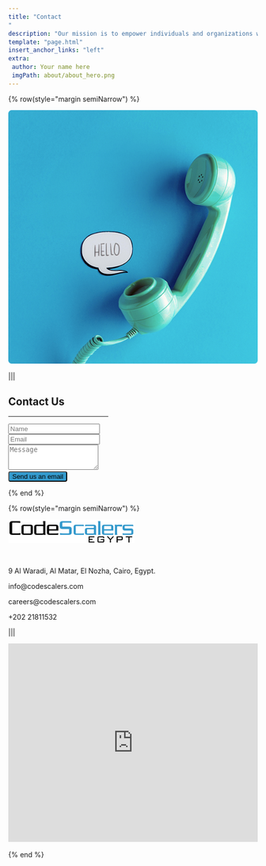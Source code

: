 ```yaml
---
title: "Contact
"
description: "Our mission is to empower individuals and organizations with secure, private, and autonomous access to computing resources, ensuring fair cloud access for everyone." # quotation marks to allow colons where used
template: "page.html"
insert_anchor_links: "left"
extra:
 author: Your name here
 imgPath: about/about_hero.png
---
```





<div class="container mx-auto">

{% row(style="margin semiNarrow") %}

![Image](contact_hero.png#mx-auto)


|||

<div>

<h2 class="blue font-bold">Contact Us</h2>

 <hr class="mb-4" style="border-width: 1px; width:40%; border-color: #3399CC;">

<form
              class="w-full mt-10 contact_form"
              method="POST"
              name="contact_form"
              action="https://formspree.io/f/mknykkel"
            >
              <div class="alert" style="display: none;"></div>
              <input type="hidden" name="_next" value="/thanks" />
              <input type="hidden" name="smtp_key" value="None" />
              <input
                type="hidden"
                name="receiver_email"
                value="info@codescalers.com"
              />
              <input type="hidden" name="format" value="json" />
              <input
                type="hidden"
                name="subject"
                value="About CodeScalers.com"
              />
              <div style="display: none;">
                <input type="text" id="honeypot" name="honeypot" />
              </div>
              <div class="form-group mb-6">
                <!-- <label for="sender_name" class="col-md-2 control-label"
                  >Name</label
                > -->
                <input
                  name="sender_name"
                  required
                  placeholder="Name"
                  class="form-control input-lg form-control block w-full px-3 py-3 text-sm font-normal text-gray-700 bg-white bg-clip-padding border border-solid border-gray-300 rounded transition ease-in-out m-0 focus:text-gray-700 focus:bg-white focus:border-blue-600 focus:outline-none"
                  type="text"
                />
              </div>
              <div class="form-group mb-6">
                <!-- <label for="sender_email" class="col-md-2 control-label"
                  >Email</label
                > -->
                <input
                  name="sender_email"
                  required
                  placeholder="Email"
                  class="form-control input-lg form-control block w-full px-3 py-3 text-sm font-normal text-gray-700 bg-white bg-clip-padding border border-solid border-gray-300 rounded transition ease-in-out m-0 focus:text-gray-700 focus:bg-white focus:border-blue-600 focus:outline-none"
                  type="email"
                />
              </div>
              <div class="form-group mb-6">
                <!-- <label for="body" class="col-md-2 control-label">Content</label> -->
                <textarea
                  name="body"
                  required
                  rows="3"
                  placeholder="Message"
                  class="form-control input-lg form-control block w-full px-3 py-1.5 text-sm font-normal text-gray-700 bg-white bg-clip-padding border border-solid border-gray-300 rounded transition ease-in-out m-0 focus:text-gray-700 focus:bg-white focus:border-blue-600 focus:outline-none"
                ></textarea>
              </div>
<!-- Recaptcha -->
              <!-- <div
                id="recaptcha"
                class="mb-5"
                :data-callback="onRecaptchaSuccess"
                :data-expired-callback="onRecaptchaResponseExpiry"
                :data-error-callback="onRecaptchaError"
              ></div> -->

 <!-- Recaptcha Error -->
 <!-- <div
                id="recaptcha-form-error"
                style="display: none;"
                class="bg-red-200 rounded py-1 px-2 text-sm sm:text-md"
              >
                Please fill the recaptcha checkbox.
</div> -->

<!-- Recaptcha Success -->
<!-- <div
                id="recaptcha-form-success"
                style="display: none;"
                class="bg-green-200 rounded py-1 px-2 text-sm sm:text-md"
              >
Recaptcha validated Successfully..!
                <a href="/" class="px-2 text-slate-800">Retry</a>
</div> -->

<button type="submit" class="text-white apply w-full my-4" data-loading-text="Sending...">
Send us an email
</button>

</form>

</div>

{% end %}

</div>





    



<!-- map section -->

<div class="bg-gray-100">

<div class="container mx-auto">

{% row(style="margin semiNarrow") %}
       
 ![Image](logo-egypt.png) 

 <br>        
                   
  <p class="text-gray-700 text-base mb-2">
    <span class="fa fa-home color-lead blue mr-2 pb-3"></span> 9 Al
    Waradi, Al Matar, El Nozha, Cairo, Egypt.
  </p>
  <p class="text-gray-700 text-base mb-2">
    <span class="fa fa-envelope blue mr-2 pb-3.5"></span
    >info@codescalers.com
  </p>
  <p class="text-gray-700 text-base mb-2">
    <span class="fa fa-briefcase blue mr-2 pb-3.5"></span
    >careers@codescalers.com
  </p>
  <p class="text-gray-700 text-base mb-2">
    <span class="fa fa-phone-square blue mr-2 pb-3"></span>+202
    21811532
  </p>
      
|||


<iframe src="https://www.google.com/maps/embed?pb=!1m18!1m12!1m3!1d3451.4368545850252!2d31.347373015452234!3d30.110310622412197!2m3!1f0!2f0!3f0!3m2!1i1024!2i768!4f13.1!3m3!1m2!1s0x1458156b095611a7%3A0x4fd95e1fe9c1546c!2sCodescalers%20Egypt!5e0!3m2!1sen!2seg!4v1605737214442!5m2!1sen!2seg"
style="border: 0; width: 100%; height: 400px;">
</iframe>
          
{% end %}

</div>
</div>



<style scoped>
  .apply{
        background-color: #3399CC !important;
        border-radius: 4px !important;
    }

    .apply a{
        color: #fff !important;
    }

    .apply:hover{
        background-color: #54b0df !important;
    }
</style>


<script>
    AOS.init({
        duration: 1000,
      })
</script>
